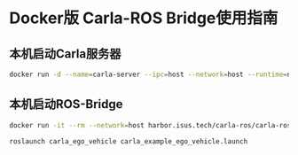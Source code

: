 # Docker版 Carla-ROS Bridge使用指南

## 本机启动Carla服务器

```bash
docker run -d --name=carla-server --ipc=host --network=host --runtime=nvidia --gpus all -e SDL_VIDEODRIVER=offscreen --restart=always registry.gitlab.isus.tech/kevinlad/carla:0.9.10.1 bash CarlaUE4.sh
```

## 本机启动ROS-Bridge

```bash
docker run -it --rm --network=host harbor.isus.tech/carla-ros/carla-ros:0.9.10.1-noetic bash

roslaunch carla_ego_vehicle carla_example_ego_vehicle.launch
```